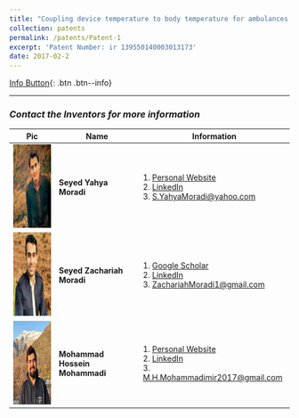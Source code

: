 ```yaml
---
title: "Coupling device temperature to body temperature for ambulances and hospitals sera"
collection: patents
permalink: /patents/Patent-1
excerpt: 'Patent Number: ir 139550140003013173'
date: 2017-02-2
---
```


[Info Button](#){: .btn .btn--info}

---

### <i>Contact the Inventors for more information</i>


| Pic            | Name   |    Information    |
| --------         | ------ | -----------| 
| <img width="150" height="150" src='/images/SeyedYahyaMoradi.png'>    | <b>Seyed Yahya Moradi</b>  | 1. <a href="https://about.me/smoradi" target="_blank">Personal Website</a> <br> 2. <a href="https://www.linkedin.com/in/seyed-yahya-moradi-39138685/" target="_blank">LinkedIn</a> <br> 3. S.YahyaMoradi@yahoo.com       |
| <img width="150" height="150" src='/images/SeyedZachariahMoradi.png'>    | <b>Seyed Zachariah Moradi</b>  | 1. <a href="https://scholar.google.com/citations?user=G01QLa0AAAAJ&hl=en" target="_blank">Google Scholar</a> <br> 2. <a href="https://www.linkedin.com/in/seyed-zachariah-moradi-24725b144/" target="_blank">LinkedIn</a> <br> 3. ZachariahMoradi1@gmail.com       |
| <img width="150" height="150" src='/images/Profile.png'>    | <b>Mohammad Hossein Mohammadi</b>   | 1. <a href="http://mohammadimh76.github.io/" target="_blank">Personal Website</a> <br> 2. <a href="https://www.linkedin.com/in/mohammadimh76/" target="_blank">LinkedIn</a> <br> 3. M.H.Mohammadimir2017@gmail.com              |
